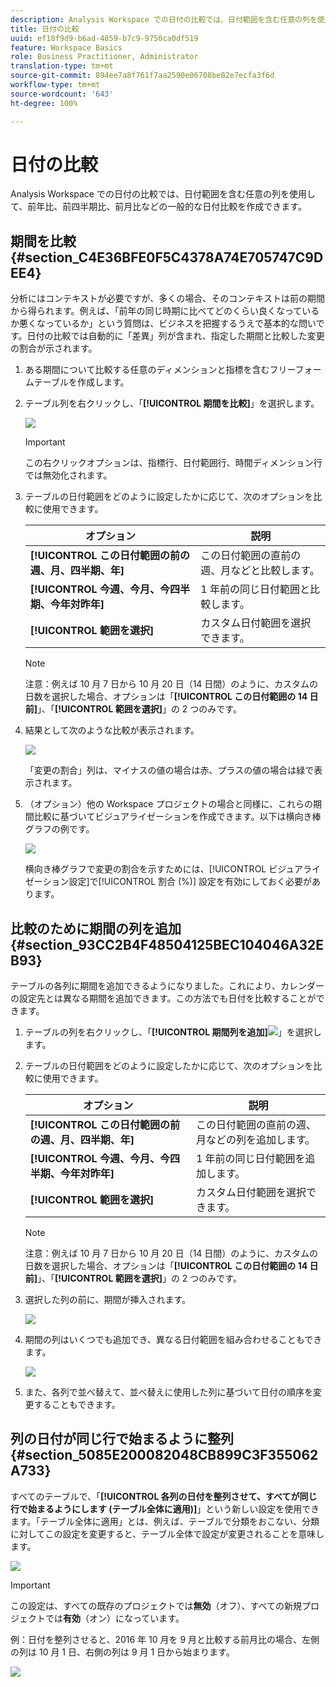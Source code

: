 ```yaml
---
description: Analysis Workspace での日付の比較では、日付範囲を含む任意の列を使用して、前年比、前四半期比、前月比などの一般的な日付比較を作成できます。
title: 日付の比較
uuid: ef18f9d9-b6ad-4859-b7c9-9750ca0df519
feature: Workspace Basics
role: Business Practitioner, Administrator
translation-type: tm+mt
source-git-commit: 894ee7a8f761f7aa2590e06708be82e7ecfa3f6d
workflow-type: tm+mt
source-wordcount: '643'
ht-degree: 100%

---
```



# 日付の比較

Analysis Workspace での日付の比較では、日付範囲を含む任意の列を使用して、前年比、前四半期比、前月比などの一般的な日付比較を作成できます。

## 期間を比較 {#section_C4E36BFE0F5C4378A74E705747C9DEE4}

分析にはコンテキストが必要ですが、多くの場合、そのコンテキストは前の期間から得られます。例えば、「前年の同じ時期に比べてどのくらい良くなっているか悪くなっているか」という質問は、ビジネスを把握するうえで基本的な問いです。日付の比較では自動的に「差異」列が含まれ、指定した期間と比較した変更の割合が示されます。

1. ある期間について比較する任意のディメンションと指標を含むフリーフォームテーブルを作成します。
1. テーブル列を右クリックし、「**[!UICONTROL 期間を比較]**」を選択します。

   ![](assets/compare-time.png)

   >[!IMPORTANT]
   >
   >この右クリックオプションは、指標行、日付範囲行、時間ディメンション行では無効化されます。

1. テーブルの日付範囲をどのように設定したかに応じて、次のオプションを比較に使用できます。

   | オプション | 説明 |
   |---|---|
   | **[!UICONTROL この日付範囲の前の週、月、四半期、年]** | この日付範囲の直前の週、月などと比較します。 |
   | **[!UICONTROL 今週、今月、今四半期、今年対昨年]** | 1 年前の同じ日付範囲と比較します。 |
   | **[!UICONTROL 範囲を選択]** | カスタム日付範囲を選択できます。 |

   >[!NOTE]
   >
   >注意：例えば 10 月 7 日から 10 月 20 日（14 日間）のように、カスタムの日数を選択した場合、オプションは「**[!UICONTROL この日付範囲の 14 日前]**」、「**[!UICONTROL 範囲を選択]**」の 2 つのみです。

1. 結果として次のような比較が表示されます。

   ![](assets/compare-time-result.png)

   「変更の割合」列は、マイナスの値の場合は赤、プラスの値の場合は緑で表示されます。

1. （オプション）他の Workspace プロジェクトの場合と同様に、これらの期間比較に基づいてビジュアライゼーションを作成できます。以下は横向き棒グラフの例です。

   ![](assets/compare-time-barchart.png)

   横向き棒グラフで変更の割合を示すためには、[!UICONTROL ビジュアライゼーション設定]で[!UICONTROL 割合 (%)] 設定を有効にしておく必要があります。

## 比較のために期間の列を追加 {#section_93CC2B4F48504125BEC104046A32EB93}

テーブルの各列に期間を追加できるようになりました。これにより、カレンダーの設定先とは異なる期間を追加できます。この方法でも日付を比較することができます。

1. テーブルの列を右クリックし、「**[!UICONTROL 期間列を追加]**![](assets/add-time-period-column.png)」を選択します。

1. テーブルの日付範囲をどのように設定したかに応じて、次のオプションを比較に使用できます。

   | オプション | 説明 |
   |---|---|
   | **[!UICONTROL この日付範囲の前の週、月、四半期、年]** | この日付範囲の直前の週、月などの列を追加します。 |
   | **[!UICONTROL 今週、今月、今四半期、今年対昨年]** | 1 年前の同じ日付範囲を追加します。 |
   | **[!UICONTROL 範囲を選択]** | カスタム日付範囲を選択できます。 |

   >[!NOTE]
   >
   >注意：例えば 10 月 7 日から 10 月 20 日（14 日間）のように、カスタムの日数を選択した場合、オプションは「**[!UICONTROL この日付範囲の 14 日前]**」、「**[!UICONTROL 範囲を選択]**」の 2 つのみです。

1. 選択した列の前に、期間が挿入されます。

   ![](assets/add-time-period-column2.png)

1. 期間の列はいくつでも追加でき、異なる日付範囲を組み合わせることもできます。

   ![](assets/add-time-period-column4.png)

1. また、各列で並べ替えて、並べ替えに使用した列に基づいて日付の順序を変更することもできます。

## 列の日付が同じ行で始まるように整列 {#section_5085E200082048CB899C3F355062A733}

すべてのテーブルで、「**[!UICONTROL 各列の日付を整列させて、すべてが同じ行で始まるようにします (テーブル全体に適用)]**」という新しい設定を使用できます。「テーブル全体に適用」とは、例えば、テーブルで分類をおこない、分類に対してこの設定を変更すると、テーブル全体で設定が変更されることを意味します。

![](assets/date-comparison-setting.png)

>[!IMPORTANT]
>
>この設定は、すべての既存のプロジェクトでは&#x200B;**無効**（オフ）、すべての新規プロジェクトでは&#x200B;**有効**（オン）になっています。

例：日付を整列させると、2016 年 10 月を 9 月と比較する前月比の場合、左側の列は 10 月 1 日、右側の列は 9 月 1 日から始まります。

![](assets/add-time-period-column3.png)

<!-- 

<p>See Jonny Moon's email from November 3. </p>

 -->

